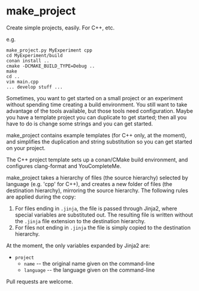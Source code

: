 # make_project
Create simple projects, easily. For C++, etc.

e.g.

```
make_project.py MyExperiment cpp
cd MyExperiment/build
conan install ..
cmake -DCMAKE_BUILD_TYPE=Debug ..
make
cd ..
vim main.cpp
... develop stuff ...
```

Sometimes, you want to get started on a small project or an experiment without spending time creating a build environment. You still want to take advantage of the tools available, but those tools need configuration. Maybe you have a template project you can duplicate to get started; then all you have to do is change some strings and you can get started.

make_project contains example templates (for C++ only, at the moment), and simplifies the duplication and string substitution so you can get started on your project.

The C++ project template sets up a conan/CMake build environment, and configures clang-format and YouCompleteMe.

make_project takes a hierarchy of files (the source hierarchy) selected by language (e.g. 'cpp' for C++), and creates a new folder of files (the destination hierarchy), mirroring the source hierarchy. The following rules are applied during the copy:

1. For files ending in `.jinja`, the file is passed through Jinja2, where special variables are substituted out. The resulting file is written without the `.jinja` file extension to the destination hierarchy.
2. For files not ending in `.jinja` the file is simply copied to the destination hierarchy.

At the moment, the only variables expanded by Jinja2 are:

* `project`
  * `name` -- the original name given on the command-line
  * `language` -- the language given on the command-line
  
Pull requests are welcome.
